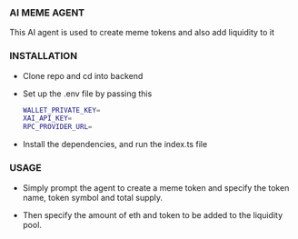 ### AI MEME AGENT

This AI agent is used to create meme tokens and also add liquidity to it

### INSTALLATION
- Clone repo and cd into backend
- Set up the .env file by passing this
  
  ```bash
  WALLET_PRIVATE_KEY=
  XAI_API_KEY= 
  RPC_PROVIDER_URL=
  ```
- Install the dependencies, and run the index.ts file 

### USAGE

- Simply prompt the agent to create a meme token and specify the token name, token symbol and total supply. 

- Then specify the amount of eth and token to be added to the liquidity pool. 
